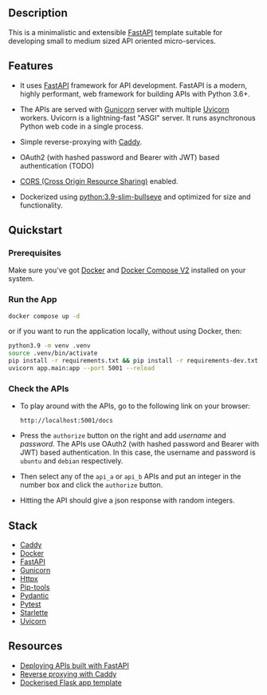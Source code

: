 ## Description

This is a minimalistic and extensible [FastAPI](https://fastapi.tiangolo.com/) template suitable for developing small to medium sized API oriented micro-services.

## Features

- It uses [FastAPI](https://fastapi.tiangolo.com/) framework for API development. FastAPI is a modern, highly performant, web framework for building APIs with Python 3.6+.

- The APIs are served with [Gunicorn](https://gunicorn.org/) server with multiple [Uvicorn](https://www.uvicorn.org/) workers. Uvicorn is a lightning-fast "ASGI" server. It runs asynchronous Python web code in a single process.

- Simple reverse-proxying with [Caddy](https://caddyserver.com/docs/).

- OAuth2 (with hashed password and Bearer with JWT) based authentication (TODO)

- [CORS (Cross Origin Resource Sharing)](https://fastapi.tiangolo.com/tutorial/cors/) enabled.

- Dockerized using [python:3.9-slim-bullseye](https://github.com/docker-library/python/blob/bb68424de76756a2d3dc817f87b1f8640112461f/3.8/bullseye/Dockerfile) and optimized for size and functionality.

## Quickstart

### Prerequisites

Make sure you've got [Docker](https://www.docker.com/) and [Docker Compose V2](https://docs.docker.com/compose/cli-command/) installed on your system.

### Run the App

```bash
docker compose up -d
```

or if you want to run the application locally, without using Docker, then:

```bash
python3.9 -m venv .venv
source .venv/bin/activate
pip install -r requirements.txt && pip install -r requirements-dev.txt
uvicorn app.main:app --port 5001 --reload
```

### Check the APIs

- To play around with the APIs, go to the following link on your browser:

  ```
  http://localhost:5001/docs
  ```

- Press the `authorize` button on the right and add _username_ and _password_. The APIs use OAuth2 (with hashed password and Bearer with JWT) based authentication. In this case, the username and password is `ubuntu` and `debian` respectively.

- Then select any of the `api_a` or `api_b` APIs and put an integer in the number box and click the `authorize` button.

- Hitting the API should give a json response with random integers.

## Stack

- [Caddy](https://caddyserver.com/docs/)
- [Docker](https://www.docker.com/)
- [FastAPI](https://fastapi.tiangolo.com/)
- [Gunicorn](https://gunicorn.org/)
- [Httpx](https://www.python-httpx.org/)
- [Pip-tools](https://github.com/jazzband/pip-tools)
- [Pydantic](https://pydantic-docs.helpmanual.io/)
- [Pytest](https://docs.pytest.org/en/latest/)
- [Starlette](https://www.starlette.io/)
- [Uvicorn](https://www.uvicorn.org/)

## Resources

- [Deploying APIs built with FastAPI](https://fastapi.tiangolo.com/deployment/)
- [Reverse proxying with Caddy](https://caddyserver.com/docs/caddyfile/directives/reverse_proxy)
- [Dockerised Flask app template](https://github.com/rednafi/fastapi-nano)
